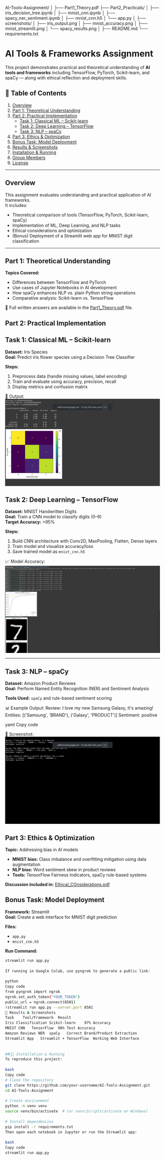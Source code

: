 AI-Tools-Assignment/
│
├── Part1_Theory.pdf
├── Part2_Practicals/
│   ├── iris_decision_tree.ipynb
│   ├── mnist_cnn.ipynb
│   ├── spacy_ner_sentiment.ipynb
│   ├── mnist_cnn.h5
│   └── app.py
│
├── screenshots/
│   ├── iris_output.png
│   ├── mnist_accuracy.png
│   ├── mnist_streamlit.png
│   └── spacy_results.png
│
├── README.md
└── requirements.txt

# AI Tools & Frameworks Assignment

This project demonstrates practical and theoretical understanding of **AI tools and frameworks** including TensorFlow, PyTorch, Scikit-learn, and spaCy — along with ethical reflection and deployment skills.


## 📘 Table of Contents
1. [Overview](#overview)
2. [Part 1: Theoretical Understanding](#part-1-theoretical-understanding)
3. [Part 2: Practical Implementation](#part-2-practical-implementation)
   - [Task 1: Classical ML – Scikit-learn](#task-1-classical-ml--scikit-learn)
   - [Task 2: Deep Learning – TensorFlow](#task-2-deep-learning--tensorflow)
   - [Task 3: NLP – spaCy](#task-3-nlp--spacy)
4. [Part 3: Ethics & Optimization](#part-3-ethics--optimization)
5. [Bonus Task: Model Deployment](#bonus-task-model-deployment)
6. [Results & Screenshots](#results--screenshots)
7. [Installation & Running](#installation--running)
8. [Group Members](#group-members)
9. [License](#license)

---

## Overview

This assignment evaluates understanding and practical application of AI frameworks.  
It includes:
- Theoretical comparison of tools (TensorFlow, PyTorch, Scikit-learn, spaCy)
- Implementation of ML, Deep Learning, and NLP tasks
- Ethical considerations and optimization
- (Bonus) Deployment of a Streamlit web app for MNIST digit classification

---

##  Part 1: Theoretical Understanding

**Topics Covered:**
- Differences between TensorFlow and PyTorch
- Use cases of Jupyter Notebooks in AI development
- How spaCy enhances NLP vs. plain Python string operations
- Comparative analysis: Scikit-learn vs. TensorFlow

📄 Full written answers are available in the [Part1_Theory.pdf](./Part1_Theory.pdf) file.


## Part 2: Practical Implementation

## Task 1: Classical ML – Scikit-learn
**Dataset:** Iris Species  
**Goal:** Predict iris flower species using a Decision Tree Classifier  

**Steps:**
1. Preprocess data (handle missing values, label encoding)
2. Train and evaluate using accuracy, precision, recall
3. Display metrics and confusion matrix

📸 Output:
![Iris Classification Output](./iris_output.png)


## Task 2: Deep Learning – TensorFlow
**Dataset:** MNIST Handwritten Digits  
**Goal:** Train a CNN model to classify digits (0–9)  
**Target Accuracy:** >95%

**Steps:**
1. Build CNN architecture with Conv2D, MaxPooling, Flatten, Dense layers  
2. Train model and visualize accuracy/loss  
3. Save trained model as `mnist_cnn.h5`

📈 Model Accuracy:
![MNIST Accuracy](./mnist_accuracy.png)

---

## Task 3: NLP – spaCy
**Dataset:** Amazon Product Reviews  
**Goal:** Perform Named Entity Recognition (NER) and Sentiment Analysis  

**Tools Used:** `spaCy` and rule-based sentiment scoring  

📊 Example Output:
Review: I love my new Samsung Galaxy, it's amazing!
Entities: [('Samsung', 'BRAND'), ('Galaxy', 'PRODUCT')]
Sentiment: positive

yaml
Copy code

📸 Screenshot:
![spaCy Results](./spacy_results.png)


## Part 3: Ethics & Optimization

**Topic:** Addressing bias in AI models  
- **MNIST bias:** Class imbalance and overfitting mitigation using data augmentation  
- **NLP bias:** Word sentiment skew in product reviews  
- **Tools:** TensorFlow Fairness Indicators, spaCy rule-based systems

**Discussion included in:** [Ethical_COnsiderations.pdf](.Ethical_Considerations.pdf)

## Bonus Task: Model Deployment

**Framework:** Streamlit  
**Goal:** Create a web interface for MNIST digit prediction  

**Files:**
- `app.py`
- `mnist_cnn.h5`

**Run Command:**
```bash
streamlit run app.py

If running in Google Colab, use pyngrok to generate a public link:

python
Copy code
from pyngrok import ngrok
ngrok.set_auth_token("YOUR_TOKEN")
public_url = ngrok.connect(8501)
!streamlit run app.py --server.port 8501
🧾 Results & Screenshots
Task	Tool/Framework	Result
Iris Classification	Scikit-learn	97% Accuracy
MNIST CNN	TensorFlow	98% Test Accuracy
Amazon Reviews NER	spaCy	Correct Brand/Product Extraction
Streamlit App	Streamlit + TensorFlow	Working Web Interface


##🧑‍💻 Installation & Running
To reproduce this project:

bash
Copy code
# Clone the repository
git clone https://github.com/your-username/AI-Tools-Assignment.git
cd AI-Tools-Assignment

# Create environment
python -m venv venv
source venv/bin/activate  # (or venv\Scripts\activate on Windows)

# Install dependencies
pip install -r requirements.txt
Then open each notebook in Jupyter or run the Streamlit app:

bash
Copy code
streamlit run app.py